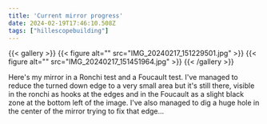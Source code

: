 ```yaml
---
title: 'Current mirror progress'
date: 2024-02-19T17:46:10.508Z
tags: ["hillescopebuilding"]
---
```

{{< gallery >}}
{{< figure alt="" src="IMG_20240217_151229501.jpg" >}}
{{< figure alt="" src="IMG_20240217_151451964.jpg" >}}
{{< /gallery >}}

Here's my mirror in a Ronchi test and a Foucault test. I've managed to reduce the turned down edge to a very small area but it's still there, visible in the ronchi as hooks at the edges and in the Foucault as a slight black zone at the bottom left of the image. I've also managed to dig a huge hole in the center of the mirror trying to fix that edge...

